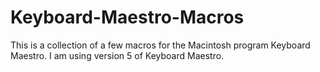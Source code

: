 Keyboard-Maestro-Macros
=======================

This is a collection of a few macros for the Macintosh program Keyboard Maestro. I am using version 5 of Keyboard Maestro.